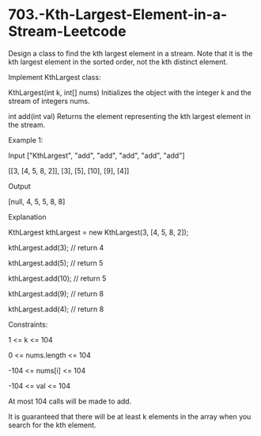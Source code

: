 # 703.-Kth-Largest-Element-in-a-Stream-Leetcode

Design a class to find the kth largest element in a stream. Note that it is the kth largest element in the sorted order, not the kth distinct element.


Implement KthLargest class:



KthLargest(int k, int[] nums) Initializes the object with the integer k and the stream of integers nums.


int add(int val) Returns the element representing the kth largest element in the stream.
 

Example 1:

Input
["KthLargest", "add", "add", "add", "add", "add"]


[[3, [4, 5, 8, 2]], [3], [5], [10], [9], [4]]


Output


[null, 4, 5, 5, 8, 8]

Explanation


KthLargest kthLargest = new KthLargest(3, [4, 5, 8, 2]);


kthLargest.add(3);   // return 4


kthLargest.add(5);   // return 5


kthLargest.add(10);  // return 5


kthLargest.add(9);   // return 8


kthLargest.add(4);   // return 8
 

Constraints:



1 <= k <= 104


0 <= nums.length <= 104


-104 <= nums[i] <= 104


-104 <= val <= 104


At most 104 calls will be made to add.


It is guaranteed that there will be at least k elements in the array when you search for the kth element.
